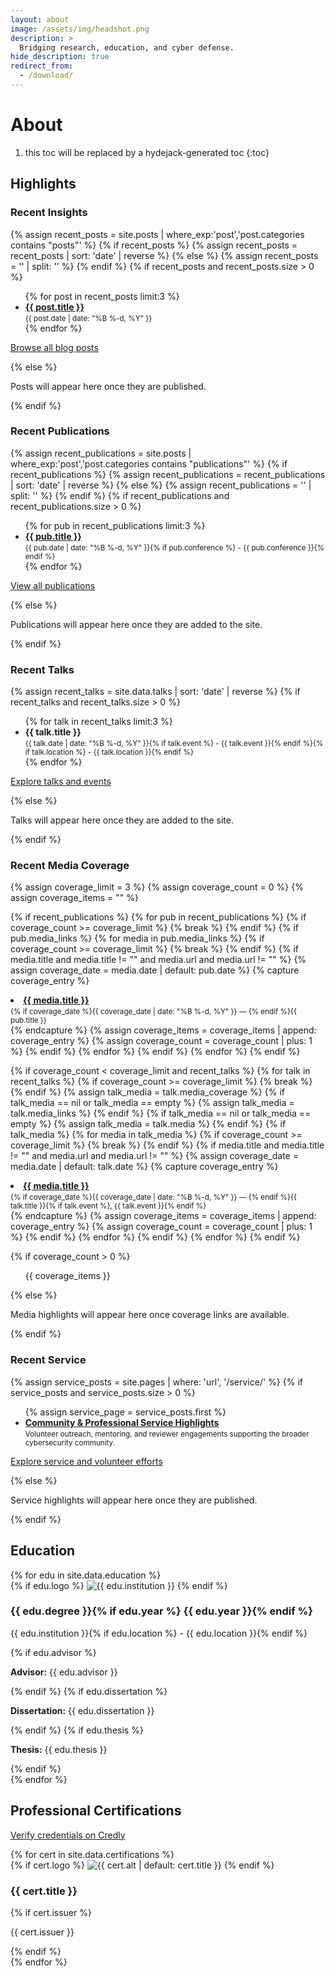 ```yaml
---
layout: about
image: /assets/img/headshot.png
description: >
  Bridging research, education, and cyber defense.
hide_description: true
redirect_from:
  - /download/
---
```


# About

<!--author-->


<!--more-->



1. this toc will be replaced by a hydejack-generated toc
{:toc}

## Highlights

### Recent Insights

{% assign recent_posts = site.posts | where_exp:'post','post.categories contains "posts"' %}
{% if recent_posts %}
  {% assign recent_posts = recent_posts | sort: 'date' | reverse %}
{% else %}
  {% assign recent_posts = '' | split: '' %}
{% endif %}
{% if recent_posts and recent_posts.size > 0 %}
<ul>
  {% for post in recent_posts limit:3 %}
  <li>
    <strong><a href="{{ post.url | relative_url }}">{{ post.title }}</a></strong><br/>
    <small>{{ post.date | date: "%B %-d, %Y" }}</small>
  </li>
  {% endfor %}
</ul>
<p><a href="{{ '/blog/' | relative_url }}">Browse all blog posts</a></p>
{% else %}
<p>Posts will appear here once they are published.</p>
{% endif %}

### Recent Publications

{% assign recent_publications = site.posts | where_exp:'post','post.categories contains "publications"' %}
{% if recent_publications %}
  {% assign recent_publications = recent_publications | sort: 'date' | reverse %}
{% else %}
  {% assign recent_publications = '' | split: '' %}
{% endif %}
{% if recent_publications and recent_publications.size > 0 %}
<ul>
  {% for pub in recent_publications limit:3 %}
  <li>
    <strong><a href="{{ pub.url | relative_url }}">{{ pub.title }}</a></strong><br/>
    <small>{{ pub.date | date: "%B %-d, %Y" }}{% if pub.conference %} - {{ pub.conference }}{% endif %}</small>
  </li>
  {% endfor %}
</ul>
<p><a href="{{ '/publications/' | relative_url }}">View all publications</a></p>
{% else %}
<p>Publications will appear here once they are added to the site.</p>
{% endif %}

### Recent Talks

{% assign recent_talks = site.data.talks | sort: 'date' | reverse %}
{% if recent_talks and recent_talks.size > 0 %}
<ul>
  {% for talk in recent_talks limit:3 %}
  <li>
    <strong>{{ talk.title }}</strong><br/>
    <small>{{ talk.date | date: "%B %-d, %Y" }}{% if talk.event %} - {{ talk.event }}{% endif %}{% if talk.location %} - {{ talk.location }}{% endif %}</small>
  </li>
  {% endfor %}
</ul>
<p><a href="{{ '/talks/' | relative_url }}">Explore talks and events</a></p>
{% else %}
<p>Talks will appear here once they are added to the site.</p>
{% endif %}

### Recent Media Coverage

{% assign coverage_limit = 3 %}
{% assign coverage_count = 0 %}
{% assign coverage_items = "" %}

{% if recent_publications %}
  {% for pub in recent_publications %}
    {% if coverage_count >= coverage_limit %}
      {% break %}
    {% endif %}
    {% if pub.media_links %}
      {% for media in pub.media_links %}
        {% if coverage_count >= coverage_limit %}
          {% break %}
        {% endif %}
        {% if media.title and media.title != "" and media.url and media.url != "" %}
          {% assign coverage_date = media.date | default: pub.date %}
          {% capture coverage_entry %}
<li>
  <strong><a href="{{ media.url }}">{{ media.title }}</a></strong><br/>
  <small>{% if coverage_date %}{{ coverage_date | date: "%B %-d, %Y" }} — {% endif %}{{ pub.title }}</small>
</li>
          {% endcapture %}
          {% assign coverage_items = coverage_items | append: coverage_entry %}
          {% assign coverage_count = coverage_count | plus: 1 %}
        {% endif %}
      {% endfor %}
    {% endif %}
  {% endfor %}
{% endif %}

{% if coverage_count < coverage_limit and recent_talks %}
  {% for talk in recent_talks %}
    {% if coverage_count >= coverage_limit %}
      {% break %}
    {% endif %}
    {% assign talk_media = talk.media_coverage %}
    {% if talk_media == nil or talk_media == empty %}
      {% assign talk_media = talk.media_links %}
    {% endif %}
    {% if talk_media == nil or talk_media == empty %}
      {% assign talk_media = talk.media %}
    {% endif %}
    {% if talk_media %}
      {% for media in talk_media %}
        {% if coverage_count >= coverage_limit %}
          {% break %}
        {% endif %}
        {% if media.title and media.title != "" and media.url and media.url != "" %}
          {% assign coverage_date = media.date | default: talk.date %}
          {% capture coverage_entry %}
<li>
  <strong><a href="{{ media.url }}">{{ media.title }}</a></strong><br/>
  <small>{% if coverage_date %}{{ coverage_date | date: "%B %-d, %Y" }} — {% endif %}{{ talk.title }}{% if talk.event %}, {{ talk.event }}{% endif %}</small>
</li>
          {% endcapture %}
          {% assign coverage_items = coverage_items | append: coverage_entry %}
          {% assign coverage_count = coverage_count | plus: 1 %}
        {% endif %}
      {% endfor %}
    {% endif %}
  {% endfor %}
{% endif %}

{% if coverage_count > 0 %}
<ul>
{{ coverage_items }}
</ul>
{% else %}
<p>Media highlights will appear here once coverage links are available.</p>
{% endif %}

### Recent Service

{% assign service_posts = site.pages | where: 'url', '/service/' %}
{% if service_posts and service_posts.size > 0 %}
<ul>
  {% assign service_page = service_posts.first %}
  <li>
    <strong><a href="{{ service_page.url | relative_url }}">Community & Professional Service Highlights</a></strong><br/>
    <small>Volunteer outreach, mentoring, and reviewer engagements supporting the broader cybersecurity community.</small>
  </li>
</ul>
<p><a href="{{ '/service/' | relative_url }}">Explore service and volunteer efforts</a></p>
{% else %}
<p>Service highlights will appear here once they are published.</p>
{% endif %}

## Education

<div class="education-grid">
  {% for edu in site.data.education %}
  <article class="education-card">
    {% if edu.logo %}
    <img src="{{ edu.logo | relative_url }}" alt="{{ edu.institution }}" loading="lazy" class="education-card__logo">
    {% endif %}
    <div class="education-card__body">
      <h3 class="education-card__degree">{{ edu.degree }}{% if edu.year %} <span class="education-card__year">{{ edu.year }}</span>{% endif %}</h3>
      <p class="education-card__institution">{{ edu.institution }}{% if edu.location %} - {{ edu.location }}{% endif %}</p>
      {% if edu.advisor %}
      <p class="education-card__detail"><strong>Advisor:</strong> {{ edu.advisor }}</p>
      {% endif %}
      {% if edu.dissertation %}
      <p class="education-card__detail"><strong>Dissertation:</strong> {{ edu.dissertation }}</p>
      {% endif %}
      {% if edu.thesis %}
      <p class="education-card__detail"><strong>Thesis:</strong> {{ edu.thesis }}</p>
      {% endif %}
    </div>
  </article>
  {% endfor %}
</div>

## Professional Certifications 
<a class="about-cert-link" href="https://www.credly.com/users/jonathan-fuller.f869cdaf/badges#credly" target="_blank" rel="noopener">Verify credentials on Credly</a>

<div class="certifications-grid">
  {% for cert in site.data.certifications %}
  <article class="certification-card">
    {% if cert.logo %}
    <img src="{{ cert.logo | relative_url }}" alt="{{ cert.alt | default: cert.title }}" loading="lazy" class="certification-card__logo">
    {% endif %}
    <div class="certification-card__body">
      <h3 class="certification-card__title">{{ cert.title }}</h3>
      {% if cert.issuer %}
      <p class="certification-card__issuer">{{ cert.issuer }}</p>
      {% endif %}
    </div>
  </article>
  {% endfor %}
</div>
